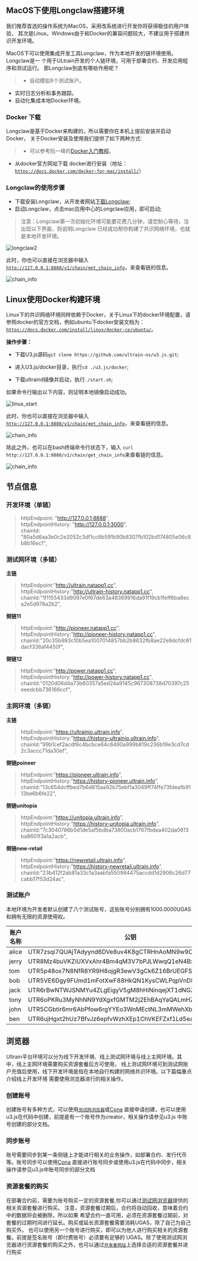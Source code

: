 ## MacOS下使用Longclaw搭建环境

我们推荐首选的操作系统为MacOS，采用改系统进行开发你将获得极佳的用户体验，
其次是Linux。Windows由于和Docker的兼容问题较大，不建议用于搭建共识开发环境。

MacOS下可以使用集成开发工具Longclaw，作为本地开发的链环境使用。Longclaw是一
个用于ULtrain开发的个人链环境，可用于部署合约、开发应用程序和测试运行。
那Longclaw到底有哪些作用呢？   

>+ 自动模拟8个测试账户。  
+ 实时日志分析和事务跟踪。  
+ 自动化集成本地Docker环境。

### Docker 下载
 
Longclaw是基于Docker来构建的，所以需要你在本机上提前安装并启动Docker，
关于Docker安装及使用我们提供了如下两种方式:
> * 可以参考阮一峰的[Docker入门教程](http://www.ruanyifeng.com/blog/2018/02/docker-tutorial.html)。
* 从docker官方网站下载 docker进行安装（地址：[`https://docs.docker.com/docker-for-mac/install/`](https://docs.docker.com/docker-for-mac/install/)）

### Longclaw的使用步骤

- 下载安装Longclaw，从开发者网站[下载Longclaw](https://developer.ultrain.io/tools);
- 启动Longclaw，点击mac应用中心的Longclaw应用，即可启动;

> 注意：Longclaw第一次初始化环境可能要花费几分钟，请您耐心等待，当出现以下界面，则说明Longclaw
> 已经成功帮你构建了共识网络环境，也就是本地开发环境。

​![longclaw2](https://user-images.githubusercontent.com/1866848/59199042-9b31dd80-8bc7-11e9-87cb-59254a91a764.png)

此时，你也可以直接在浏览器中输入 [`http://127.0.0.1:8888/v1/chain/get_chain_info`](http://127.0.0.1:8888/v1/chain/get_chain_info)，来查看链的信息。

![chain_info](https://user-images.githubusercontent.com/1866848/59199390-683c1980-8bc8-11e9-8988-38b74e4d1a25.jpeg)

## Linux使用Docker构建环境

Linux下的共识网络环境同样依赖于Docker，关于Linux下的docker环境配置，请参照docker的官方文档，例如ubuntu下docker安装文档为：[`https://docs.docker.com/install/linux/docker-ce/ubuntu/`](https://docs.docker.com/install/linux/docker-ce/ubuntu/)。

**操作步骤：**

  - 下载U3.js源码`git clone https://github.com/ultrain-os/u3.js.git`;
  
  - 进入U3.js/docker目录，执行`cd ./u3.js/docker`;
  
  - 下载ultraind镜像并启动，执行`./start.sh`;
  
如果命令行输出以下内容，则证明本地镜像启动成功。

![linux_start](https://user-images.githubusercontent.com/1866848/59198819-31b1cf00-8bc7-11e9-8c81-8ece10e90748.jpeg)

此时，你也可以直接在浏览器中输入 [`http://127.0.0.1:8888/v1/chain/get_chain_info`](http://127.0.0.1:8888/v1/chain/get_chain_info)，来查看链的信息。

![chain_info](https://user-images.githubusercontent.com/1866848/59199390-683c1980-8bc8-11e9-8988-38b74e4d1a25.jpeg)

除此之外，也可以在bash终端命令行状态下，输入
`curl http://127.0.0.1:8888/v1/chain/get_chain_info`来查看链的信息。

![chain_info](https://user-images.githubusercontent.com/1866848/59199937-b6055180-8bc9-11e9-86a6-3a36d37265ef.png)

## 节点信息

### 开发环境（单链）

> httpEndpoint: "http://127.0.0.1:8888",  
httpEndpointHistory: "http://127.0.0.1:3000",  
chainId: "80a5d6aa3e0c2e2052c3df1cc6b591b90b8307fb102bd174805e06c8b8b16ec1",
  
### 测试网环境（多链）

**主链**
> httpEndpoint:"http://ultrain.natapp1.cc",  
 httpEndpointHistory:"http://ultrain-history.natapp1.cc",  
 chainId:"1f1155433d9097e0f67de63a48369916da91f19cb1feff6ba8eca2e5d978a2b2",

**侧链11**
> httpEndpoint:"http://pioneer.natapp1.cc",  
 httpEndpointHistory:"http://pioneer-history.natapp1.cc",  
 chainId:"20c35b993c10b5ea1007014857bb2b8832fb8ae22e9dcfdc61dacf336af4450f",

**侧链12**
> httpEndpoint:"http://power.natapp1.cc",  
 httpEndpointHistory:"http://power-history.natapp1.cc",  
 chainId:"0120d06d4a73b60357a5ed24a9145c967308738d70397c25eeedcbb736166ccf",

### 主网环境（多链）

**主链**
> httpEndpoint:"https://ultrainio.ultrain.info",  
 httpEndpointHistory:"https://history-ultrainio.ultrain.info",  
 chainId:"99b1cef2acdf6c4bcbce64c6490a999b819c236b19e3cd7cd2c3accc71da30ef",

**侧链poineer**
> httpEndpoint:"https://pioneer.ultrain.info",  
 httpEndpointHistory:"https://history-pioneer.ultrain.info",  
 chainId:"13c654dcffbed7b6d615aa92b75ebf1a3049ff74ffe73fdeafb9113be6b6fe22",

**侧链unitopia**
> httpEndpoint:"https://unitopia.ultrain.info",  
 httpEndpointHistory:"https://history-unitopia.ultrain.info",  
 chainId:"7c3040786b0d1de5af5bdba73800acb1767fbdea402da0613ba8601f3a1a2acb",

**侧链new-retail**
> httpEndpoint:"https://newretail.ultrain.info",  
 httpEndpointHistory:"https://history-newretail.ultrain.info",  
 chainId:"23b412f2ab81a33c1a3aabfa550984475accdd1d2906c26d77cabb17f53d24ac",

### 测试账户

本地环境为开发者默认创建了八个测试账号，这些账号分别拥有1000.0000UGAS和拥有无限的资源使用权。

| 账户名称 | 公钥                                                  | 私钥                                                |
| -------- | ----------------------------------------------------- | --------------------------------------------------- |
| alice    | UTR7zsqi7QUAjTAdyynd6DVe8uv4K8gCTRHnAoMN9w9CA1xLCTDVv | 5J9bWm2ThenDm3tjvmUgHtWCVMUdjRR1pxnRtnJjvKA4b2ut5WK |
| jerry    | UTR8Mz4buVKZiUXVxAhr4Bm4qM3V7bPJLWwqQ1eN4BxxcFJ3LosY9 | 5JFz7EbcsCNHrDLuf9VpHtnLdepL4CcAEXu7AtSUYfcoiszursr |
| tom      | UTR5p48ox7N8NfR8YR9H8ojgR3ewV3gCk6Z16BrUEGFSgonKUs1KR | 5KXYYEWSFRWfNVrMPaVcxiRTjD9PzHjBSzxhA9MeQKHPMxWP8kU |
| bob      | UTR5VE6Dgy9FUmd1mFotXwF88HkQN1KysCWLPqpVnDMjRvGRi1YrM | 5JoQtsKQuH8hC9MyvfJAqo6qmKLm8ePYNucs7tPu2YxG12trzBt |
| jack     | UTR6rBwNTWJSNMYu4ZLgEigyV5gM8hHiNinqejXT1dNGZa5xsbpCB | 5JC2uWa7Pba5V8Qmn1pQPWKDPgwmRSYeZzAxK48jje6GP5iMqmM |
| tony     | UTR6oPKRu3MyNhNN9YdXgxfGMTM2j2EhBAqYaQALmHZ7kcQmD9uE4 | 5KbHvFfDXovPvo2ACNd23yAE9kJF7Mxaws7srp6VapjMr7TrHZB |
| john     | UTR5CGbtir6mr6AbPfow6rgYYEo3WnMEctNL3mMWehXbDwvomqHQG | 5JxipaPk9qvM4xZ4ggRBGbntXatnwmGQ1ZHMaF9RSPLhyg17ALW |
| ben      | UTR6ujHgxt2hUz7BfvJz6epfvWzhXEp1ChVKEFZxf1Ld5ea83WE6V | 5JbedY3jGfNK7HcLXcqGqSYrmX2n8wQWqZAuq6K7Gcf4Dj62UfL |


## 浏览器

Ultrain平台环境可以分为线下开发环境、线上测试网环境与线上主网环境。其中，线上主网环境需要购买资源套餐后方可使用，
线上测试网环境可到测试网账户充值后使用，线下开发环境是指在本地自行构建的网络共识环境。以下篇幅重点介绍线上开发环境
需要使用浏览器进行的相关操作。

### 创建账号

创建账号有多种方式，可以使用[`测试网浏览器`](https://testnet-explorer.ultrain.io/ultrainio/account-recharge)或[Cona](https://developer.ultrain.io/tutorial/cona_introduce)
直接申请创建，也可以使用u3.js在代码中创建，前提是有一个账号作为creator，相关操作请参见u3.js
中账号创建的部分文档。

### 同步账号

账号需要同步到某一条侧链上才能进行相关的业务操作，如部署合约、发行代币等。账号同步可以使用[Cona](https://developer.ultrain.io/tutorial/cona_introduce)
直接进行账号同步或使用u3.js在代码中同步，相关操作请参见u3.js中账号同步的部分文档

### 资源套餐的购买

在部署合约前，需要为账号购买一定的资源套餐,你可以通过[测试网浏览器](https://testnet-explorer.ultrain.io/ultrainio/account-recharge)提供的相关资源套餐进行购买。
注意，资源套餐过期后，合约将自动回收，意味着合约中的数据将会被删除，所以如果
希望合约一直可用，必须在资源套餐过期前，对套餐的过期时间进行延长。购买或延长资源套餐需要消耗UGAS，除了自己为自己购买外，
也可以使用另一个账号进行购买，即可以为他人进行购买相关的资源套餐。前提是签名账号（即付费账号）必须要有足够的
UGAS。除了使用测试网浏览器进行资源套餐的购买之外，也可以通过[`开发者网站`](https://developer.ultrain.io/resources)上选择合适的资源套餐并进行购买
